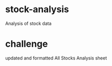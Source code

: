# stock-analysis
Analysis of stock data
# challenge
updated and formatted All Stocks Analysis sheet

